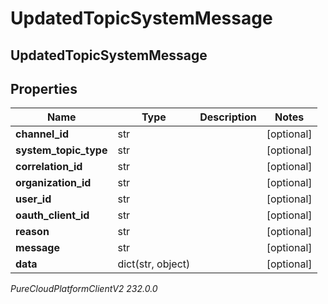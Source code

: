 # UpdatedTopicSystemMessage

## UpdatedTopicSystemMessage

## Properties

|Name | Type | Description | Notes|
|------------ | ------------- | ------------- | -------------|
| **channel_id** | str |  | [optional] |
| **system_topic_type** | str |  | [optional] |
| **correlation_id** | str |  | [optional] |
| **organization_id** | str |  | [optional] |
| **user_id** | str |  | [optional] |
| **oauth_client_id** | str |  | [optional] |
| **reason** | str |  | [optional] |
| **message** | str |  | [optional] |
| **data** | dict(str, object) |  | [optional] |



_PureCloudPlatformClientV2 232.0.0_
